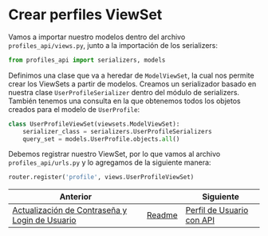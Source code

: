 # Crear perfiles ViewSet

Vamos a importar nuestro modelos dentro del archivo `profiles_api/views.py`, junto a la importación de los serializers:

```py
from profiles_api import serializers, models
```

Definimos una clase que va a heredar de `ModelViewSet`, la cual nos permite crear los ViewSets a partir de modelos. Creamos un serializador basado en nuestra clase `UserProfileSerializer` dentro del módulo de serializers. También tenemos una consulta en la que obtenemos todos los objetos creados para el modelo de `UserProfile`:

```py
class UserProfileViewSet(viewsets.ModelViewSet):
    serializer_class = serializers.UserProfileSerializers
    query_set = models.UserProfile.objects.all()
```

Debemos registrar nuestro ViewSet, por lo que vamos al archivo `profiles_api/urls.py` y lo agregamos de la siguiente manera:

```py
router.register('profile', views.UserProfileViewSet)
```

| Anterior |                        | Siguiente                                   |
| -------- | ---------------------- | ------------------------------------------- |
| [Actualización de Contraseña y Login de Usuario](20_Actualización_Password_Login_Usuario.md) | [Readme](../README.md) | [Perfil de Usuario con API](22_Perfil_Usuario_API.md) |
